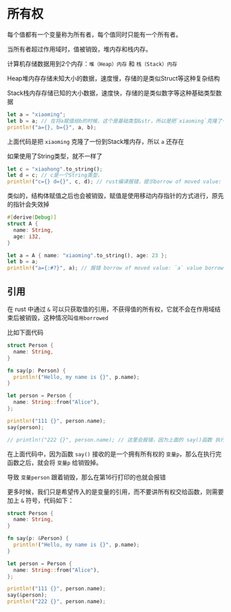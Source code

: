 # 所有权

每个值都有一个变量称为所有者，每个值同时只能有一个所有者。

当所有者超过作用域时，值被销毁，堆内存和栈内存。

计算机存储数据用到2个内存：`堆（Heap）内存` 和 `栈（Stack）内存`

Heap堆内存存储未知大小的数据，速度慢，存储的是类似Struct等这种复杂结构

Stack栈内存存储已知的大小数据，速度快，存储的是类似数字等这种基础类型数据

```rust
let a = "xiaoming";
let b = a; // 在将a赋值给b的时候，这个是基础类型&str，所以是把`xiaoming`克隆了一份到Stack堆内存
println!("a={}, b={}", a, b);
```

上面代码是把 `xiaoming` 克隆了一份到Stack堆内存，所以 `a` 还存在

如果使用了String类型，就不一样了

```rust
let c = "xiaohong".to_string();
let d = c; // c是一个String类型，
println!("c={} d={}", c, d); // rust编译报错，提示borrow of moved value: `c`value borrowed here after move
```

类似的，结构体赋值之后也会被销毁，赋值是使用移动内存指针的方式进行，原先的指针会失效掉

```rust
#[derive(Debug)]
struct A {
  name: String,
  age: i32,
}

let a = A { name: "xiaoming".to_string(), age: 23 };
let b = a;
println!("a={:#?}", a); // 报错 borrow of moved value: `a` value borrowed here after move
```

## 引用

在 rust 中通过 `&` 可以只获取值的引用，不获得值的所有权，它就不会在作用域结束后被销毁，这种情况叫`借用borrowed`

比如下面代码

```rust
struct Person {
  name: String,
}

fn say(p: Person) {
  println!("Hello, my name is {}", p.name);
}

let person = Person {
  name: String::from("Alice"),
};

println!("111 {}", person.name);
say(person);

// println!("222 {}", person.name); // 这里会报错，因为上面的 say()函数 执行完后，就会销毁变量`p`
```

在上面代码中，因为函数 `say()` 接收的是一个拥有所有权的 `变量p`，那么在执行完函数之后，就会将 `变量p` 给销毁掉。

导致 `变量person` 跟着销毁，那么在第16行打印的也就会报错

更多时候，我们只是希望传入的是变量的引用，而不要讲所有权交给函数，则需要加上 `&` 符号，代码如下：

```rust
struct Person {
  name: String,
}

fn say(p: &Person) {
  println!("Hello, my name is {}", p.name);
}

let person = Person {
  name: String::from("Alice"),
};

println!("111 {}", person.name);
say(&person);
println!("222 {}", person.name);
```



